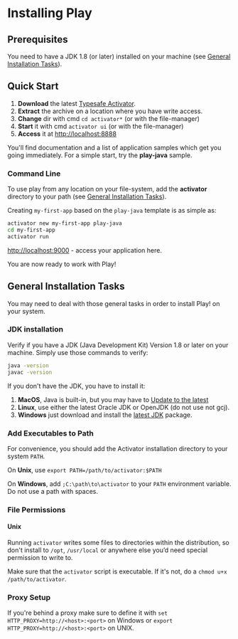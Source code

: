 <!--- Copyright (C) 2009-2016 Typesafe Inc. <http://www.typesafe.com> -->
# Installing Play

## Prerequisites

You need to have a JDK 1.8 (or later) installed on your machine (see [General Installation Tasks](#JDK-installation)).

## Quick Start

1. **Download** the latest [Typesafe Activator](https://typesafe.com/get-started).
2. **Extract** the archive on a location where you have write access.
3. **Change** dir with cmd `cd activator*` (or with the file-manager)
4. **Start** it with cmd `activator ui` (or with the file-manager)
5. **Access** it at [http://localhost:8888](http://localhost:8888)

You'll find documentation and a list of application samples which get you going immediately. For a simple start, try the **play-java** sample.


### Command Line

To use play from any location on your file-system, add the **activator** directory to your path (see [General Installation Tasks](#Add-Executables-to-Path)).

Creating `my-first-app` based on the `play-java` template is as simple as:

```bash
activator new my-first-app play-java
cd my-first-app
activator run
```

[http://localhost:9000](http://localhost:9000) - access your application here.

You are now ready to work with Play!

## General Installation Tasks

You may need to deal with those general tasks in order to install Play! on your system. 

### JDK installation

Verify if you have a JDK (Java Development Kit) Version 1.8 or later on your machine. Simply use those commands to verify:

```bash
java -version
javac -version
```

If you don't have the JDK, you have to install it:

1. **MacOS**, Java is built-in, but you may have to [Update to the latest](http://www.oracle.com/technetwork/java/javase/downloads/index.html)
2. **Linux**, use either the latest Oracle JDK or OpenJDK (do not use not gcj). 
3. **Windows** just download and install the [latest JDK](http://www.oracle.com/technetwork/java/javase/downloads/index.html) package.


### Add Executables to Path

For convenience, you should add the Activator installation directory to your system `PATH`.

On **Unix**, use `export PATH=/path/to/activator:$PATH`

On **Windows**, add `;C:\path\to\activator` to your `PATH` environment variable. Do not use a path with spaces.

### File Permissions

#### Unix

Running `activator` writes some files to directories within the distribution, so don't install to `/opt`, `/usr/local` or anywhere else you’d need special permission to write to.

Make sure that the `activator` script is executable. If it's not, do a `chmod u+x /path/to/activator`.

### Proxy Setup

If you're behind a proxy make sure to define it with `set HTTP_PROXY=http://<host>:<port>` on Windows or `export  HTTP_PROXY=http://<host>:<port>` on UNIX.
